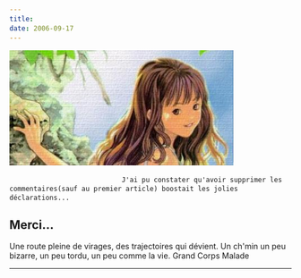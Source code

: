 ```yaml
---
title: 
date: 2006-09-17
---
```


![une image](./img/578752562_small.jpg)


                                J'ai pu constater qu'avoir supprimer les commentaires(sauf au premier article) boostait les jolies déclarations...
Merci...
---------------------------------------


Une route pleine de virages, des trajectoires qui dévient. 
Un ch'min un peu bizarre, un peu tordu, un peu comme la vie. Grand Corps Malade

---------------------------------------
            
